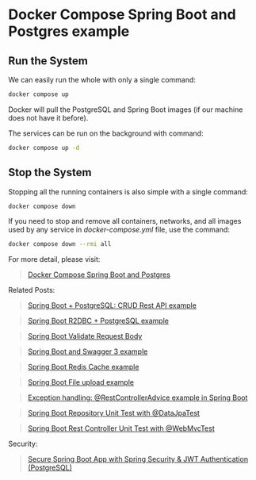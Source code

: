 # Docker Compose Spring Boot and Postgres example

## Run the System
We can easily run the whole with only a single command:
```bash
docker compose up
```

Docker will pull the PostgreSQL and Spring Boot images (if our machine does not have it before).

The services can be run on the background with command:
```bash
docker compose up -d
```

## Stop the System
Stopping all the running containers is also simple with a single command:
```bash
docker compose down
```

If you need to stop and remove all containers, networks, and all images used by any service in <em>docker-compose.yml</em> file, use the command:
```bash
docker compose down --rmi all
```

For more detail, please visit:
> [Docker Compose Spring Boot and Postgres](https://www.bezkoder.com/docker-compose-spring-boot-postgres/)

Related Posts:
> [Spring Boot + PostgreSQL: CRUD Rest API example](https://www.bezkoder.com/spring-boot-postgresql-example/)

> [Spring Boot R2DBC + PostgreSQL example](https://www.bezkoder.com/spring-boot-r2dbc-postgresql/)

> [Spring Boot Validate Request Body](https://www.bezkoder.com/spring-boot-validate-request-body/)

> [Spring Boot and Swagger 3 example](https://www.bezkoder.com/spring-boot-swagger-3/)

> [Spring Boot Redis Cache example](https://www.bezkoder.com/spring-boot-redis-cache-example/)

> [Spring Boot File upload example](https://www.bezkoder.com/spring-boot-file-upload/)

> [Exception handling: @RestControllerAdvice example in Spring Boot](https://www.bezkoder.com/spring-boot-restcontrolleradvice/)

> [Spring Boot Repository Unit Test with @DataJpaTest](https://www.bezkoder.com/spring-boot-unit-test-jpa-repo-datajpatest/)

> [Spring Boot Rest Controller Unit Test with @WebMvcTest](https://www.bezkoder.com/spring-boot-webmvctest/)

Security:
> [Secure Spring Boot App with Spring Security & JWT Authentication (PostgreSQL)](https://www.bezkoder.com/spring-boot-security-postgresql-jwt-authentication/)
